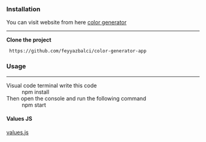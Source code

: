 
### Installation

You can visit website from here [color generator](https://colorcreatorreact.netlify.app/)
___
**Clone the project**
```
 https://github.com/feyyazbalci/color-generator-app
```


### Usage
___
<dl>
  <dt>Visual code terminal write this code</dt>
  <dd>npm install</dd>

  <dt>Then open the console and run the following command</dt>
  <dd>npm start</dd>
</dl>







#### Values JS

[values.js](https://github.com/noeldelgado/values.js)
